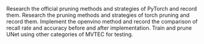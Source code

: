 Research the official pruning methods and strategies of PyTorch and record them.
Research the pruning methods and strategies of torch pruning and record them.
Implement the openvino method and record the comparison of recall rate and accuracy before and after implementation.
Train and prune UNet using other categories of MVTEC for testing.
